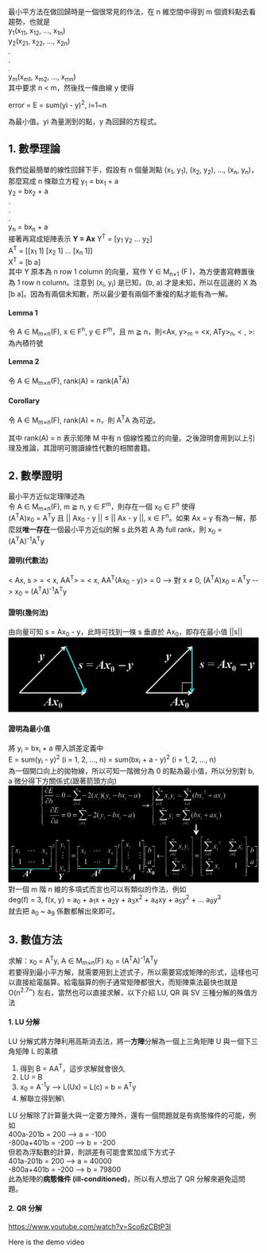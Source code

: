 最小平方法在做回歸時是一個很常見的作法，在 n 維空間中得到 m 個資料點去看趨勢，也就是\
y<sub>1</sub>(x<sub>11</sub>, x<sub>12</sub>, ..., x<sub>1n</sub>)\
y<sub>2</sub>(x<sub>21</sub>, x<sub>22</sub>, ..., x<sub>2n</sub>)\
.\
.\
.\
y<sub>m</sub>(x<sub>m1</sub>, x<sub>m2</sub>, ..., x<sub>mn</sub>)\
其中要求 n < m，然後找一條曲線 y 使得 

error = E = sum(yi - y)<sup>2</sup>, i=1~n

為最小值。yi 為量測到的點，y 為回歸的方程式。

## 1. 數學理論
我們從最簡單的線性回歸下手，假設有 n 個量測點 (x<sub>1</sub>, y<sub>1</sub>), (x<sub>2</sub>, y<sub>2</sub>), ..., (x<sub>n</sub>, y<sub>n</sub>)，那麼寫成 n 條聯立方程
y<sub>1</sub> = bx<sub>1</sub> + a\
y<sub>2</sub> = bx<sub>2</sub> + a\
.\
.\
.\
y<sub>n</sub> = bx<sub>n</sub> + a\
接著再寫成矩陣表示 **Y = Ax**
Y<sup>T</sup> = [y<sub>1</sub> y<sub>2</sub> ... y<sub>2</sub>]\
A<sup>T</sup> = [[x<sub>1</sub> 1] [x<sub>2</sub> 1] ... [x<sub>n</sub> 1]]\
X<sup>T</sup> = [b a]\
其中 Y 原本為 n row 1 column 的向量，寫作 Y ∈ M<sub>n×1</sub>
(F )，為方便書寫轉置後為 1 row n column。注意到 (x<sub>i</sub>, y<sub>i</sub>) 是已知，(b, a) 才是未知，所以在這邊的 X 為 [b a]。因為有兩個未知數，所以最少要有兩個不重複的點才能有為一解。
#### Lemma 1
令 A ∈ M<sub>m×n</sub>(F), x ∈ F<sup>n</sup>, y ∈ F<sup>m</sup>，且 m ≧ n，則<Ax, y><sub>m</sub> = <x, ATy><sub>n</sub>, < , >: 為內積符號
#### Lemma 2
令 A ∈ M<sub>m×n</sub>(F), rank(A) = rank(A<sup>T</sup>A)
#### Corollary
令 A ∈ M<sub>m×n</sub>(F), rank(A) = n，則 A<sup>T</sup>A 為可逆。

其中 rank(A) = n 表示矩陣 M 中有 n 個線性獨立的向量。之後證明會用到以上引理及推論，其證明可閱讀線性代數的相關書籍。

## 2. 數學證明
最小平方近似定理陳述為\
令 A ∈ M<sub>m×n</sub>(F), m ≧ n, y ∈ F<sup>m</sup>，則存在一個 x<sub>0</sub> ∈ F<sup>n</sup> 使得\
(A<sup>T</sup>A)x<sub>0</sub> = A<sup>T</sup>y 且 || Ax<sub>0</sub> - y || ≤ || Ax - y ||, x ∈ F<sup>n</sup>。如果 Ax = y 有為一解，那麼就**唯一存在**一個最小平方近似的解 s
此外若 A 為 full rank，則 x<sub>0</sub> = (A<sup>T</sup>A)<sup>-1</sup>A<sup>T</sup>y
#### 證明(代數法)
< Ax, s > = < x, AA<sup>T</sup>> = < x, AA<sup>T</sup>(Ax<sub>0</sub> - y)> = 0 --> 對 x ≠ 0, (A<sup>T</sup>A)x<sub>0</sub> = A<sup>T</sup>y --> x<sub>0</sub> = (A<sup>T</sup>A)<sup>-1</sup>A<sup>T</sup>y
#### 證明(幾何法)
由向量可知 s = Ax<sub>0</sub> - y，此時可找到一條 s 垂直於 Ax<sub>0</sub>，即存在最小值 ||s||
![image](https://github.com/JrPhy/numerical/blob/master/least-square/pic/least_square.jpg)
#### 證明為最小值
將 y<sub>i</sub> = bx<sub>i</sub> + a 帶入誤差定義中\
E = sum(y<sub>i</sub> - y)<sup>2</sup> (i = 1, 2, ..., n) = sum(bx<sub>i</sub> + a - y)<sup>2</sup> (i = 1, 2, ..., n)\
為一個開口向上的拋物線，所以可知一階微分為 0 的點為最小值，所以分別對 b, a 微分得下方關係式(跟著箭頭方向)\
![image](https://github.com/JrPhy/numerical/blob/master/least-square/pic/solve_ab.jpg)\
對一個 m 階 n 維的多項式而言也可以有類似的作法，例如\
deg(f) = 3, f(x, y) = a<sub>0</sub> + a<sub>1</sub>x + a<sub>2</sub>y + a<sub>3</sub>x<sup>2</sup> + a<sub>4</sub>xy + a<sub>5</sub>y<sup>2</sup> + ... a<sub>9</sub>y<sup>3</sup>\
就去把 a<sub>0</sub> ~ a<sub>9</sub> 係數都解出來即可。

## 3. 數值方法
求解：x<sub>0</sub> = A<sup>T</sup>y, A ∈ M<sub>m×n</sub>(F)
x<sub>0</sub> = (A<sup>T</sup>A)<sup>-1</sup>A<sup>T</sup>y\
若要得到最小平方解，就需要用到上述式子，所以需要寫成矩陣的形式，這樣也可以直接給電腦算。給電腦算的例子通常矩陣都很大，而矩陣乘法最快也就是 O(n<sup>2.7~</sup>) 左右，當然也可以直接求解，以下介紹 LU, QR 與 SV 三種分解的殊值方法

#### 1. LU 分解
LU 分解式將方陣利用高斯消去法，將一**方陣**分解為一個上三角矩陣 U 與一個下三角矩陣 L 的乘積
1. 得到 B = AA<sup>T</sup>，這步求解就會很久
2. LU = B
3. x<sub>0</sub> = A<sup>-1</sup>y --> L(Ux) = L(c) = b = A<sup>T</sup>y
4. 解聯立得到解\

LU 分解除了計算量大與一定要方陣外，還有一個問題就是有病態條件的可能，例如\
400a-201b = 200  -->  a = -100\
-800a+401b = -200  -->  b = -200\
但若為浮點數的計算，則誤差有可能會累加成下方式子\
401a-201b = 200  -->  a = 40000\
-800a+401b = -200  -->  b = 79800\
此為矩陣的**病態條件 (ill-conditioned)**，所以有人想出了 QR 分解來避免這問題。

#### 2. QR 分解
https://www.youtube.com/watch?v=Sco6zCBtP3I

Here is the demo video

